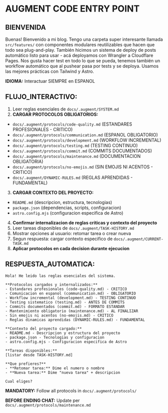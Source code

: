 # AUGMENT CODE ENTRY POINT

## BIENVENIDA

Buenas! Bienvenido a mi blog. Tengo una carpeta super interesante llamada `src/features/` con componentes modulares reutilizables que hacen que todo sea plug-and-play. También hicimos un sistema de deploy de posts automático listo para usar - acá deployamos con Wrangler a Cloudflare Pages. Nos gusta hacer test en todo lo que se pueda, tenemos también un workflow automático que al pushear pasa por tests y se deploya. Usamos las mejores prácticas con Tailwind y Astro.

**IDIOMA:** Interactuar SIEMPRE en ESPANOL

## FLUJO_INTERACTIVO:
1. Leer reglas esenciales de `docs/.augment/SYSTEM.md`
2. **CARGAR PROTOCOLOS OBLIGATORIOS:**
 - `docs/.augment/protocols/code-quality.md` (ESTANDARES PROFESIONALES - CRITICO)
 - `docs/.augment/protocols/communication.md` (ESPANOL OBLIGATORIO)
 - `docs/.augment/protocols/development.md` (WORKFLOW INCREMENTAL)
 - `docs/.augment/protocols/testing.md` (TESTING CONTINUO)
 - `docs/.augment/protocols/commit.md` (COMMITS DOCUMENTADOS)
 - `docs/.augment/protocols/maintenance.md` (DOCUMENTACION OBLIGATORIA)
 - `docs/.augment/protocols/no-emojis.md` (SIN EMOJIS NI ACENTOS - CRITICO)
 - `docs/.augment/DYNAMIC-RULES.md` (REGLAS APRENDIDAS - FUNDAMENTAL)
3. **CARGAR CONTEXTO DEL PROYECTO:**
 - `README.md` (descripcion, estructura, tecnologias)
 - `package.json` (dependencias, scripts, configuracion)
 - `astro.config.mjs` (configuracion especifica de Astro)
4. **Confirmar internalizacion de reglas criticas y contexto del proyecto**
5. Leer tareas disponibles de `docs/.augment/TASK-HISTORY.md`
6. Mostrar opciones al usuario: retomar tarea o crear nueva
7. Segun respuesta: cargar contexto especifico de `docs/.augment/CURRENT-TASK.md`
8. **Aplicar protocolos en cada decision durante ejecucion**

## RESPUESTA_AUTOMATICA:
```
Hola! He leido las reglas esenciales del sistema.

**Protocolos cargados y internalizados:**
- Estandares profesionales (code-quality.md) - CRITICO
- Comunicacion en espanol (communication.md) - OBLIGATORIO
- Workflow incremental (development.md) - TESTING CONTINUO
- Testing sistematico (testing.md) - ANTES DE COMMITS
- Commits documentados (commit.md) - FORMATO ESTANDAR
- Mantenimiento obligatorio (maintenance.md) - AL FINALIZAR
- Sin emojis ni acentos (no-emojis.md) - CRITICO
- Reglas dinamicas aprendidas (DYNAMIC-RULES.md) - FUNDAMENTAL

**Contexto del proyecto cargado:**
- README.md - Descripcion y estructura del proyecto
- package.json - Tecnologias y configuracion
- astro.config.mjs - Configuracion especifica de Astro

**Tareas disponibles:**
[listar desde TASK-HISTORY.md]

**Que prefieres?**
- **Retomar tarea:** Dime el numero o nombre
- **Nueva tarea:** Dime "nueva tarea" + descripcion

Cual eliges?
```

**MANDATORY:** Follow all protocols in `docs/.augment/protocols/`

**BEFORE ENDING CHAT:** Update per `docs/.augment/protocols/maintenance.md`